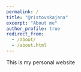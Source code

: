 ```yaml
---
permalink: /
title: "@ristovskajana"
excerpt: "About me"
author_profile: true
redirect_from: 
  - /about/
  - /about.html
---
```


This is my personal website
